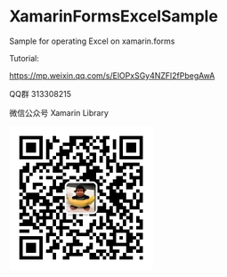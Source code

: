 # XamarinFormsExcelSample
Sample for operating Excel on xamarin.forms

Tutorial:

https://mp.weixin.qq.com/s/ElOPxSGy4NZFl2fPbegAwA

QQ群
313308215

微信公众号
Xamarin Library

<img src="https://github.com/jingliancui/XamarinFormsExcelSample/blob/master/Images/wechatqrcode.jpg?raw=true"/>


